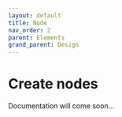 ```yaml
---
layout: default
title: Node
nav_order: 2
parent: Elements
grand_parent: Design
---
```


# Create nodes

Documentation will come soon...